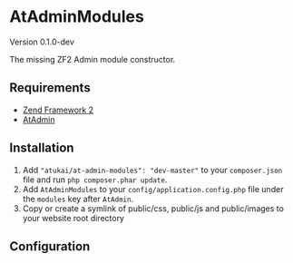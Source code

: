# AtAdminModules

Version 0.1.0-dev

The missing ZF2 Admin module constructor.

## Requirements

* [Zend Framework 2](https://github.com/zendframework/zf2)
* [AtAdmin](https://github.com/ZF-Commons/ZfcAdmin)

## Installation

 1. Add `"atukai/at-admin-modules": "dev-master"` to your `composer.json` file and run `php composer.phar update`.
 2. Add `AtAdminModules` to your `config/application.config.php` file under the `modules` key after `AtAdmin`.
 3. Copy or create a symlink of public/css, public/js and public/images to your website root directory

## Configuration